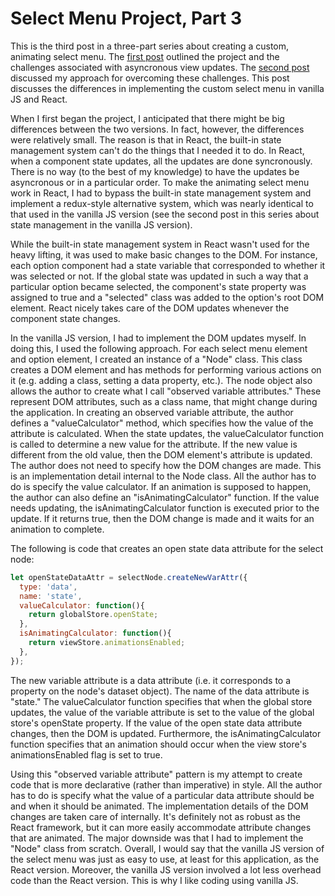 # Select Menu Project, Part 3

This is the third post in a three-part series about creating a custom, animating select menu. The [first post](select-menu-part-1) outlined the project and the challenges associated with asyncronous view updates. The [second post](select-menu-part-2) discussed my approach for overcoming these challenges. This post discusses the differences in implementing the custom select menu in vanilla JS and React.

When I first began the project, I anticipated that there might be big differences between the two versions. In fact, however, the differences were relatively small. The reason is that in React, the built-in state management system can't do the things that I needed it to do. In React, when a component state updates, all the updates are done syncronously. There is no way (to the best of my knowledge) to have the updates be asyncronous or in a particular order. To make the animating select menu work in React, I had to bypass the built-in state management system and implement a redux-style alternative system, which was nearly identical to that used in the vanilla JS version (see the second post in this series about state management in the vanilla JS version).

While the built-in state management system in React wasn't used for the heavy lifting, it was used to make basic changes to the DOM. For instance, each option component had a state variable that corresponded to whether it was selected or not. If the global state was updated in such a way that a particular option became selected, the component's state property was assigned to true and a "selected" class was added to the option's root DOM element. React nicely takes care of the DOM updates whenever the component state changes.

In the vanilla JS version, I had to implement the DOM updates myself. In doing this, I used the following approach. For each select menu element and option element, I created an instance of a "Node" class. This class creates a DOM element and has methods for performing various actions on it (e.g. adding a class, setting a data property, etc.). The node object also allows the author to create what I call "observed variable attributes." These represent DOM attributes, such as a class name, that might change during the application. In creating an observed variable attribute, the author defines a "valueCalculator" method, which specifies how the value of the attribute is calculated. When the state updates, the valueCalculator function is called to determine a new value for the attribute. If the new value is different from the old value, then the DOM element's attribute is updated. The author does not need to specify how the DOM changes are made. This is an implementation detail internal to the Node class. All the author has to do is specify the value calculator. If an animation is supposed to happen, the author can also define an "isAnimatingCalculator" function. If the value needs updating, the isAnimatingCalculator function is executed prior to the update. If it returns true, then the DOM change is made and it waits for an animation to complete.

The following is code that creates an open state data attribute for the select node:

~~~js
let openStateDataAttr = selectNode.createNewVarAttr({
  type: 'data',
  name: 'state',
  valueCalculator: function(){
    return globalStore.openState;
  },
  isAnimatingCalculator: function(){
    return viewStore.animationsEnabled;
  },
});
~~~

The new variable attribute is a data attribute (i.e. it corresponds to a property on the node's dataset object). The name of the data attribute is "state." The valueCalculator function specifies that when the global store updates, the value of the variable attribute is set to the value of the global store's openState property. If the value of the open state data attribute changes, then the DOM is updated. Furthermore, the isAnimatingCalculator function specifies that an animation should occur when the view store's animationsEnabled flag is set to true.

Using this "observed variable attribute" pattern is my attempt to create code that is more declarative (rather than imperative) in style. All the author has to do is specify what the value of a particular data attribute should be and when it should be animated. The implementation details of the DOM changes are taken care of internally. It's definitely not as robust as the React framework, but it can more easily accommodate attribute changes that are animated. The major downside was that I had to implement the "Node" class from scratch. Overall, I would say that the vanilla JS version of the select menu was just as easy to use, at least for this application, as the React version. Moreover, the vanilla JS version involved a lot less overhead code than the React version. This is why I like coding using vanilla JS.
